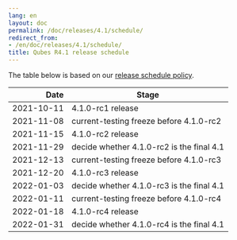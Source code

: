 ```yaml
---
lang: en
layout: doc
permalink: /doc/releases/4.1/schedule/
redirect_from:
- /en/doc/releases/4.1/schedule/
title: Qubes R4.1 release schedule
---
```


The table below is based on our [release schedule
policy](/doc/version-scheme/#release-schedule).

|  Date      | Stage                                     |
| ----------:| ----------------------------------------- |
| 2021-10-11 | 4.1.0-rc1 release                         |
| 2021-11-08 | current-testing freeze before 4.1.0-rc2   |
| 2021-11-15 | 4.1.0-rc2 release                         |
| 2021-11-29 | decide whether 4.1.0-rc2 is the final 4.1 |
| 2021-12-13 | current-testing freeze before 4.1.0-rc3   |
| 2021-12-20 | 4.1.0-rc3 release                         |
| 2022-01-03 | decide whether 4.1.0-rc3 is the final 4.1 |
| 2022-01-11 | current-testing freeze before 4.1.0-rc4   |
| 2022-01-18 | 4.1.0-rc4 release                         |
| 2022-01-31 | decide whether 4.1.0-rc4 is the final 4.1 |
